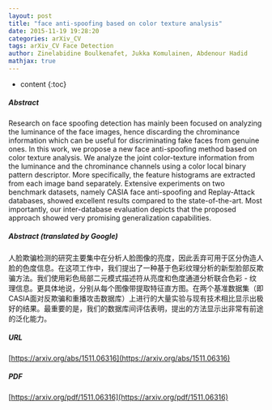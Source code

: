 ```yaml
---
layout: post
title: "face anti-spoofing based on color texture analysis"
date: 2015-11-19 19:28:20
categories: arXiv_CV
tags: arXiv_CV Face Detection
author: Zinelabidine Boulkenafet, Jukka Komulainen, Abdenour Hadid
mathjax: true
---
```


* content
{:toc}

##### Abstract
Research on face spoofing detection has mainly been focused on analyzing the luminance of the face images, hence discarding the chrominance information which can be useful for discriminating fake faces from genuine ones. In this work, we propose a new face anti-spoofing method based on color texture analysis. We analyze the joint color-texture information from the luminance and the chrominance channels using a color local binary pattern descriptor. More specifically, the feature histograms are extracted from each image band separately. Extensive experiments on two benchmark datasets, namely CASIA face anti-spoofing and Replay-Attack databases, showed excellent results compared to the state-of-the-art. Most importantly, our inter-database evaluation depicts that the proposed approach showed very promising generalization capabilities.

##### Abstract (translated by Google)
人脸欺骗检测的研究主要集中在分析人脸图像的亮度，因此丢弃可用于区分伪造人脸的色度信息。在这项工作中，我们提出了一种基于色彩纹理分析的新型脸部反欺骗方法。我们使用彩色局部二元模式描述符从亮度和色度通道分析联合色彩 - 纹理信息。更具体地说，分别从每个图像带提取特征直方图。在两个基准数据集（即CASIA面对反欺骗和重播攻击数据库）上进行的大量实验与现有技术相比显示出极好的结果。最重要的是，我们的数据库间评估表明，提出的方法显示出非常有前途的泛化能力。

##### URL
[https://arxiv.org/abs/1511.06316](https://arxiv.org/abs/1511.06316)

##### PDF
[https://arxiv.org/pdf/1511.06316](https://arxiv.org/pdf/1511.06316)

